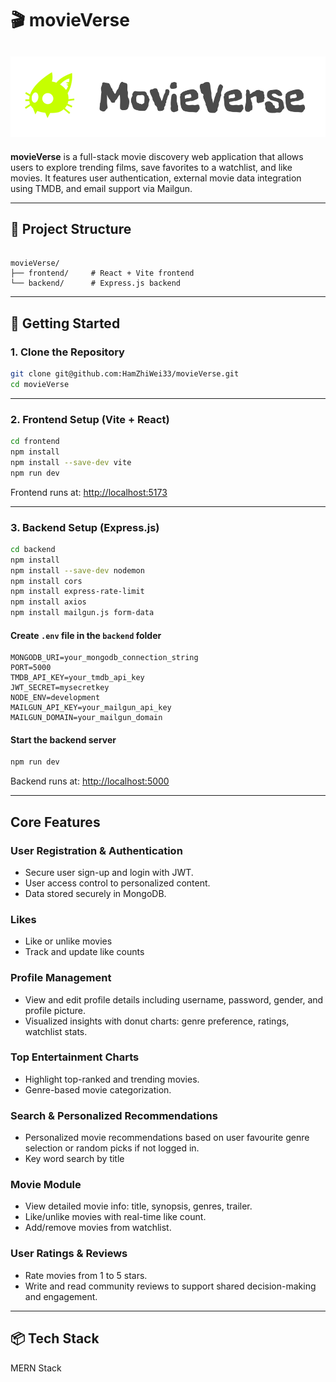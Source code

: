 # 🎬 movieVerse 
## ![App Preview](frontend/public/logo_black.png)

**movieVerse** is a full-stack movie discovery web application that allows users to explore trending films, save favorites to a watchlist, and like movies. It features user authentication, external movie data integration using TMDB, and email support via Mailgun.

---

## 📁 Project Structure

```

movieVerse/
├── frontend/     # React + Vite frontend
└── backend/      # Express.js backend

````

---

## 🚀 Getting Started

### 1. Clone the Repository

```bash
git clone git@github.com:HamZhiWei33/movieVerse.git
cd movieVerse
````

---

### 2. Frontend Setup (Vite + React)

```bash
cd frontend
npm install
npm install --save-dev vite
npm run dev
```

Frontend runs at: [http://localhost:5173](http://localhost:5173)

---

### 3. Backend Setup (Express.js)

```bash
cd backend
npm install
npm install --save-dev nodemon
npm install cors
npm install express-rate-limit
npm install axios
npm install mailgun.js form-data
```

#### Create `.env` file in the `backend` folder

```env
MONGODB_URI=your_mongodb_connection_string
PORT=5000
TMDB_API_KEY=your_tmdb_api_key
JWT_SECRET=mysecretkey
NODE_ENV=development
MAILGUN_API_KEY=your_mailgun_api_key
MAILGUN_DOMAIN=your_mailgun_domain
```

#### Start the backend server

```bash
npm run dev
```

Backend runs at: [http://localhost:5000](http://localhost:5000)

---

## Core Features

### User Registration & Authentication

* Secure user sign-up and login with JWT.
* User access control to personalized content.
* Data stored securely in MongoDB.

### Likes

* Like or unlike movies
* Track and update like counts

### Profile Management

* View and edit profile details including username, password, gender, and profile picture.
* Visualized insights with donut charts: genre preference, ratings, watchlist stats.

### Top Entertainment Charts

* Highlight top-ranked and trending movies.
* Genre-based movie categorization.

### Search & Personalized Recommendations

* Personalized movie recommendations based on user favourite genre selection or random picks if not logged in.
* Key word search by title

### Movie Module

* View detailed movie info: title, synopsis, genres, trailer.
* Like/unlike movies with real-time like count.
* Add/remove movies from watchlist.

### User Ratings & Reviews

* Rate movies from 1 to 5 stars.
* Write and read community reviews to support shared decision-making and engagement.


---

## 📦 Tech Stack

MERN Stack
